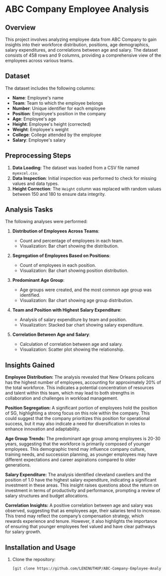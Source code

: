 # ABC Company Employee Analysis

## Overview
This project involves analyzing employee data from ABC Company to gain insights into their workforce distribution, positions, age demographics, salary expenditures, and correlations between age and salary. The dataset consists of 458 rows and 9 columns, providing a comprehensive view of the employees across various teams.

## Dataset
The dataset includes the following columns:
- **Name**: Employee's name
- **Team**: Team to which the employee belongs
- **Number**: Unique identifier for each employee
- **Position**: Employee's position in the company
- **Age**: Employee's age
- **Height**: Employee's height (corrected)
- **Weight**: Employee's weight
- **College**: College attended by the employee
- **Salary**: Employee's salary

## Preprocessing Steps
1. **Data Loading**: The dataset was loaded from a CSV file named `myexcel.csv`.
2. **Data Inspection**: Initial inspection was performed to check for missing values and data types.
3. **Height Correction**: The `Height` column was replaced with random values between 150 and 180 to ensure data integrity.

## Analysis Tasks
The following analyses were performed:

1. **Distribution of Employees Across Teams**:
   - Count and percentage of employees in each team.
   - Visualization: Bar chart showing the distribution.

2. **Segregation of Employees Based on Positions**:
   - Count of employees in each position.
   - Visualization: Bar chart showing position distribution.

3. **Predominant Age Group**:
   - Age groups were created, and the most common age group was identified.
   - Visualization: Bar chart showing age group distribution.

4. **Team and Position with Highest Salary Expenditure**:
   - Analysis of salary expenditure by team and position.
   - Visualization: Stacked bar chart showing salary expenditure.

5. **Correlation Between Age and Salary**:
   - Calculation of correlation between age and salary.
   - Visualization: Scatter plot showing the relationship.

## Insights Gained
**Employee Distribution:** The analysis revealed that New Orleans policans has the highest number of employees, accounting for approximately 20% of the total workforce. This indicates a potential concentration of resources and talent within this team, which may lead to both strengths in collaboration and challenges in workload management.

**Position Segregation:** A significant portion of employees hold the position of SG, highlighting a strong focus on this role within the company. This could suggest that the company prioritizes this position for operational success, but it may also indicate a need for diversification in roles to enhance innovation and adaptability.

**Age Group Trends:** The predominant age group among employees is 20-30 years, suggesting that the workforce is primarily composed of younger employees. This demographic trend may influence company culture, training needs, and succession planning, as younger employees may have different expectations and career aspirations compared to older generations.

**Salary Expenditure:** The analysis identified cleveland caveliers and the position of 1.0 have the highest salary expenditure, indicating a significant investment in these areas. This insight raises questions about the return on investment in terms of productivity and performance, prompting a review of salary structures and budget allocations.

**Correlation Insights:** A positive correlation between age and salary was observed, suggesting that as employees age, their salaries tend to increase. This trend may reflect the company’s compensation strategy, which rewards experience and tenure. However, it also highlights the importance of ensuring that younger employees feel valued and have clear pathways for salary growth.



## Installation and Usage
1. Clone the repository:
   ```bash
   [git clone https://github.com/LENINUTHUP/ABC-Company-Employee-Analysis
